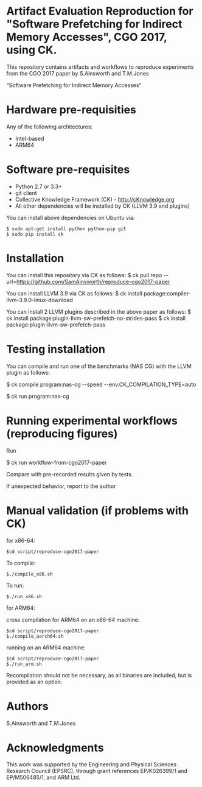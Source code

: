 Artifact Evaluation Reproduction for "Software Prefetching for Indirect Memory Accesses", CGO 2017, using CK. 
==================================================

This repository contains artifacts and workflows
to reproduce experiments from the CGO 2017 paper 
by S.Ainsworth and T.M.Jones

"Software Prefetching for Indirect Memory Accesses"

Hardware pre-requisities
========================
Any of the following architectures:
* Intel-based 
* ARM64

Software pre-requisites
=======================

* Python 2.7 or 3.3+
* git client
* Collective Knowledge Framework (CK) - http://cKnowledge.org
* All other dependencies will be installed by CK (LLVM 3.9 and plugins)

You can install above dependencies on Ubuntu via:
```
$ sudo apt-get install python python-pip git
$ sudo pip install ck
```

Installation
============

You can install this repository via CK as follows:
$ ck pull repo --url=https://github.com/SamAinsworth/reproduce-cgo2017-paper

You can install LLVM 3.9 via CK as follows:
$ ck install package:compiler-llvm-3.9.0-linux-download

You can install 2 LLVM plugins described in the above paper as follows:
$ ck install package:plugin-llvm-sw-prefetch-no-strides-pass
$ ck install package:plugin-llvm-sw-prefetch-pass

Testing installation
====================

You can compile and run one of the benchmarks (NAS CG) with the LLVM plugin as follows:

$ ck compile program:nas-cg --speed --env.CK_COMPILATION_TYPE=auto

$ ck run program:nas-cg

Running experimental workflows (reproducing figures)
====================================================

Run

$ ck run workflow-from-cgo2017-paper

Compare with pre-recorded results given by tests.

If unexpected behavior, report to the author


Manual validation (if problems with CK)
=======================================

for x86-64:

```
$cd script/reproduce-cgo2017-paper
```

To compile:

```
$./compile_x86.sh
```

To run:

```
$./run_x86.sh
```

for ARM64:

cross compilation for ARM64 on an x86-64 machine:

```
$cd script/reproduce-cgo2017-paper
$./compile_aarch64.sh
```

running on an ARM64 machine:

```
$cd script/reproduce-cgo2017-paper
$./run_arm.sh
```

Recompilation should not be necessary, as all binaries are included, but is provided as an option.

Authors
=======
S.Ainsworth and T.M.Jones

Acknowledgments
===============
This work was supported by the Engineering and Physical Sciences Research Council (EPSRC), through grant references EP/K026399/1 and EP/M506485/1, and ARM Ltd.
